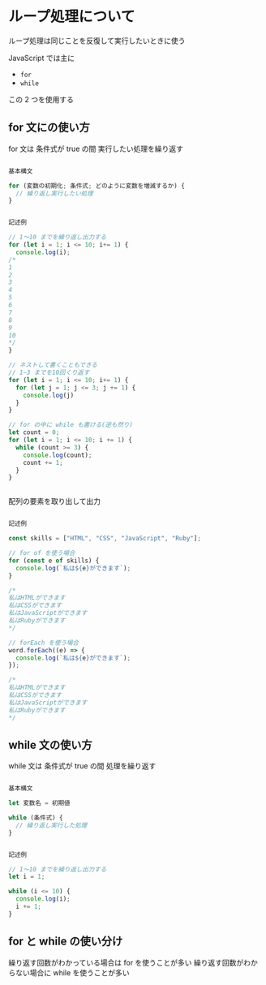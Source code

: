 # ループ処理について

ループ処理は同じことを反復して実行したいときに使う

JavaScript では主に

- `for`
- `while`

この 2 つを使用する

## for 文にの使い方

for 文は 条件式が true の間
実行したい処理を繰り返す

```JavaScript

基本構文

for (変数の初期化; 条件式; どのように変数を増減するか) {
  // 繰り返し実行したい処理
}

```

```JavaScript

記述例

// 1〜10 までを繰り返し出力する
for (let i = 1; i <= 10; i+= 1) {
  console.log(i);
/*
1
2
3
4
5
6
7
8
9
10
*/
}

// ネストして書くこともできる
// 1~3 までを10回くり返す
for (let i = 1; i <= 10; i+= 1) {
  for (let j = 1; j <= 3; j += 1) {
    console.log(j)
  }
}

// for の中に while も書ける(逆も然り)
let count = 0;
for (let i = 1; i <= 10; i += 1) {
  while (count >= 3) {
    console.log(count);
    count += 1;
  }
}



```

配列の要素を取り出して出力

```JavaScript

記述例

const skills = ["HTML", "CSS", "JavaScript", "Ruby"];

// for of を使う場合
for (const e of skills) {
  console.log(`私は${e}ができます`);
}

/*
私はHTMLができます
私はCSSができます
私はJavaScriptができます
私はRubyができます
*/

// forEach を使う場合
word.forEach((e) => {
  console.log(`私は${e}ができます`);
});

/*
私はHTMLができます
私はCSSができます
私はJavaScriptができます
私はRubyができます
*/

```

## while 文の使い方

while 文は 条件式が true の間
処理を繰り返す

```JavaScript

基本構文

let 変数名 = 初期値

while (条件式) {
  // 繰り返し実行した処理
}

```

```JavaScript

記述例

// 1〜10 までを繰り返し出力する
let i = 1;

while (i <= 10) {
  console.log(i);
  i += 1;
}

```

## for と while の使い分け

繰り返す回数がわかっている場合は for を使うことが多い
繰り返す回数がわからない場合に while を使うことが多い
